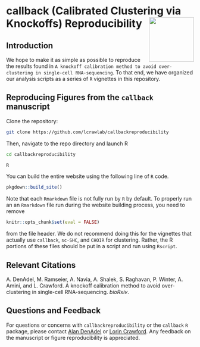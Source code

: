 # callback (Calibrated Clustering via Knockoffs) Reproducibility <img src="man/figures/callback_logo.png" align="right" alt="" width="120"/>


## Introduction

We hope to make it as simple as possible to reproduce the results found in `A knockoff calibration method to avoid over-clustering in single-cell RNA-sequencing`.
To that end, we have organized our analysis scripts as a series of `R` vignettes in this repository.

## Reproducing Figures from the `callback` manuscript

Clone the repository:

```bash
git clone https://github.com/lcrawlab/callbackreproducibility
```

Then, navigate to the repo directory and launch R
```bash
cd callbackreproducibility
```

```bash
R
```

You can build the entire website using the following line of `R` code.
```r
pkgdown::build_site()
```

Note that each `Rmarkdown` file is not fully run by `R` by default. To properly run an an `Rmarkdown` file run during the website building process, you need to remove 

```R
knitr::opts_chunk$set(eval = FALSE)
```

from the file header. We do not recommend doing this for the vignettes that actually use `callback`, `sc-SHC`, and `CHOIR` for clustering. Rather, the R portions of these files should be put in a script and run using `Rscript`.


## Relevant Citations
A. DenAdel, M. Ramseier, A. Navia, A. Shalek, S. Raghavan, P. Winter, A. Amini, and L. Crawford. A knockoff calibration method to avoid over-clustering in single-cell RNA-sequencing. _bioRxiv_.

## Questions and Feedback
For questions or concerns with `callbackreproducibility` or the `callback` `R` package, please contact
[Alan DenAdel](mailto:alan_denadel@brown.edu) or [Lorin Crawford](lcrawford@microsoft.com). Any feedback on the manuscript or figure reproducibility is appreciated.
